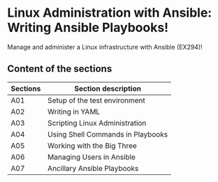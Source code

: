 # Linux Administration with Ansible: Writing Ansible Playbooks!
Manage and administer a Linux infrastructure with Ansible (EX294)!

## Content of the sections

| Sections | Section description             |
|-----|-------------------------------------------|
| A01 | Setup of the test environment
| A02 | Writing in YAML                      |
| A03 | Scripting Linux Administration |
| A04 | Using Shell Commands in Playbooks       |
| A05 | Working with the Big Three |
| A06 | Managing Users in Ansible |
| A07 | Ancillary Ansible Playbooks |

